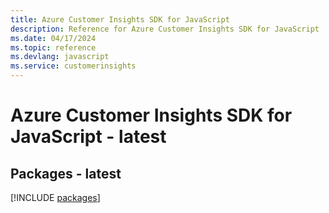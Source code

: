```yaml
---
title: Azure Customer Insights SDK for JavaScript
description: Reference for Azure Customer Insights SDK for JavaScript
ms.date: 04/17/2024
ms.topic: reference
ms.devlang: javascript
ms.service: customerinsights
---
```

# Azure Customer Insights SDK for JavaScript - latest
## Packages - latest
[!INCLUDE [packages](customer-insights-index.md)]